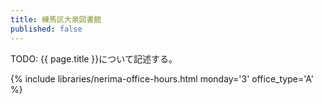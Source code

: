 ```yaml
---
title: 練馬区大泉図書館
published: false
---
```


TODO: {{ page.title }}について記述する。

{% include libraries/nerima-office-hours.html monday='3' office_type='A' %}
